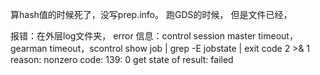 ---
---

算hash值的时候死了，没写prep.info。
跑GDS的时候，
但是文件已经，

报错：在外层log文件夹，
	error 信息：control session master timeout，gearman timeout，scontrol show job  | grep -E jobstate | exit code 2 >& 1 
reason: nonzero code: 139: 0
get state of result: failed
